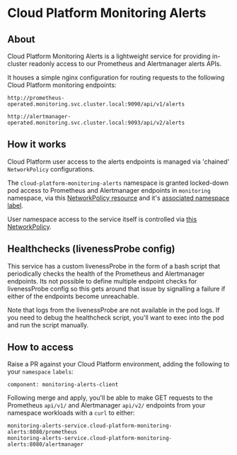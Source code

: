 # Cloud Platform Monitoring Alerts

## About

Cloud Platform Monitoring Alerts is a lightweight service for providing in-cluster readonly access to our Prometheus and Alertmanager alerts APIs.

It houses a simple nginx configuration for routing requests to the following Cloud Platform monitoring endpoints:

```
http://prometheus-operated.monitoring.svc.cluster.local:9090/api/v1/alerts
```

```
http://alertmanager-operated.monitoring.svc.cluster.local:9093/api/v2/alerts
```

## How it works

Cloud Platform user access to the alerts endpoints is managed via 'chained' `NetworkPolicy` configurations.

The `cloud-platform-monitoring-alerts` namespace is granted locked-down pod access to Prometheus and Alertmanager endpoints in `monitoring` namespace, via this [NetworkPolicy resource](https://github.com/ministryofjustice/cloud-platform-terraform-monitoring/blob/main/main.tf#L162) and it's [associated namespace label](https://github.com/ministryofjustice/cloud-platform-environments/blob/main/namespaces/live.cloud-platform.service.justice.gov.uk/cloud-platform-monitoring-alerts/00-namespace.yaml#L9).

User namespace access to the service itself is controlled via [this NetworkPolicy](https://github.com/ministryofjustice/cloud-platform-environments/blob/main/namespaces/live.cloud-platform.service.justice.gov.uk/cloud-platform-monitoring-alerts/04-networkpolicy.yaml#L29).


## Healthchecks (livenessProbe config)

This service has a custom livenessProbe in the form of a bash script that periodically checks the health of the Prometheus and Alertmanager endpoints. Its not possible to define multiple endpoint checks for livenessProbe config so this gets around that issue by signalling a failure if either of the endpoints become unreachable.

Note that logs from the livenessProbe are not available in the pod logs. If you need to debug the healthcheck script, you'll want to exec into the pod and run the script manually.

## How to access

Raise a PR against your Cloud Platform environment, adding the following to your `namespace` `labels`:

```
component: monitoring-alerts-client
```

Following merge and apply, you'll be able to make GET requests to the Prometheus `api/v1/` and Alertmanager `api/v2/` endpoints from your namespace workloads with a `curl` to either:

```
monitoring-alerts-service.cloud-platform-monitoring-alerts:8080/prometheus
monitoring-alerts-service.cloud-platform-monitoring-alerts:8080/alertmanager
```
